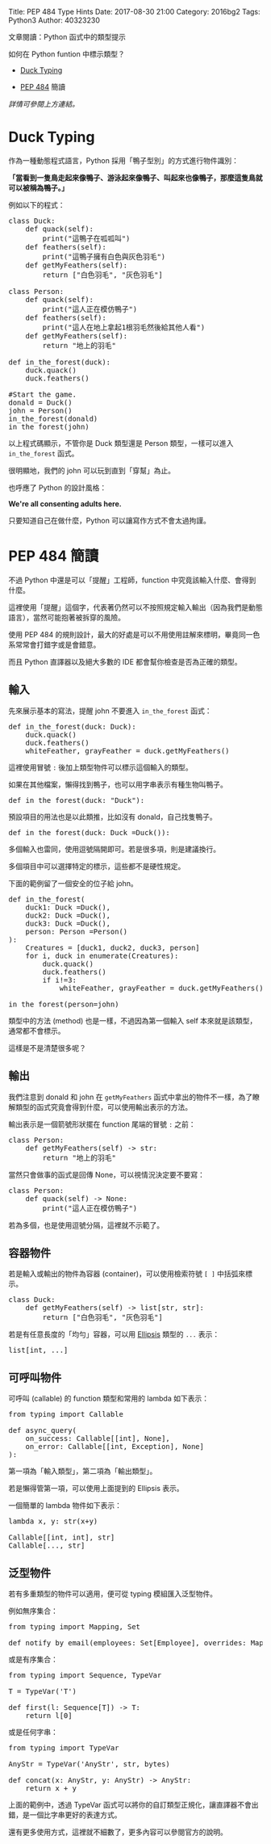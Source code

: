 Title: PEP 484 Type Hints
Date: 2017-08-30 21:00
Category: 2016bg2
Tags: Python3
Author: 40323230

文章閱讀：Python 函式中的類型提示

如何在 Python funtion 中標示類型？

+ [Duck Typing]

+ [PEP 484] 簡讀

[PEP 484]: https://www.python.org/dev/peps/pep-0484

[Duck Typing]: https://zh.wikipedia.org/wiki/%E9%B8%AD%E5%AD%90%E7%B1%BB%E5%9E%8B

<!-- PELICAN_END_SUMMARY -->

*詳情可參閱上方連結。*

Duck Typing
===

作為一種動態程式語言，Python 採用「鴨子型別」的方式進行物件識別：

**「當看到一隻鳥走起來像鴨子、游泳起來像鴨子、叫起來也像鴨子，那麼這隻鳥就可以被稱為鴨子。」**

例如以下的程式：

<pre class="brush: python">
class Duck:
    def quack(self):
        print("這鴨子在呱呱叫")
    def feathers(self):
        print("這鴨子擁有白色與灰色羽毛")
    def getMyFeathers(self):
        return ["白色羽毛", "灰色羽毛"]

class Person:
    def quack(self):
        print("這人正在模仿鴨子")
    def feathers(self): 
        print("這人在地上拿起1根羽毛然後給其他人看")
    def getMyFeathers(self):
        return "地上的羽毛"

def in_the_forest(duck):
    duck.quack()
    duck.feathers()

#Start the game.
donald = Duck()
john = Person()
in_the_forest(donald)
in_the_forest(john)
</pre>

以上程式碼顯示，不管你是 Duck 類型還是 Person 類型，一樣可以進入 `in_the_forest` 函式。

很明顯地，我們的 john 可以玩到直到「穿幫」為止。

也呼應了 Python 的設計風格：

**We're all consenting adults here.**

只要知道自己在做什麼，Python 可以讓寫作方式不會太過拘謹。

PEP 484 簡讀
===

不過 Python 中還是可以「提醒」工程師，function 中究竟該輸入什麼、會得到什麼。

這裡使用「提醒」這個字，代表著仍然可以不按照規定輸入輸出（因為我們是動態語言），當然可能抱著被拆穿的風險。

使用 PEP 484 的規則設計，最大的好處是可以不用使用註解來標明，畢竟同一色系常常會打錯字或是會錯意。

而且 Python 直譯器以及絕大多數的 IDE 都會幫你檢查是否為正確的類型。

輸入
---

先來展示基本的寫法，提醒 john 不要進入 `in_the_forest` 函式：

<pre class="brush: python">
def in_the_forest(duck: Duck):
    duck.quack()
    duck.feathers()
    whiteFeather, grayFeather = duck.getMyFeathers()
</pre>

這裡使用冒號 `:` 後加上類型物件可以標示這個輸入的類型。

如果在其他檔案，懶得找到鴨子，也可以用字串表示有種生物叫鴨子。

<pre class="brush: python">
def in_the_forest(duck: "Duck"):
</pre>

預設項目的用法也是以此類推，比如沒有 donald，自己找隻鴨子。

<pre class="brush: python">
def in_the_forest(duck: Duck =Duck()):
</pre>

多個輸入也雷同，使用逗號隔開即可。若是很多項，則是建議換行。

多個項目中可以選擇特定的標示，這些都不是硬性規定。

下面的範例留了一個安全的位子給 john。

<pre class="brush: python">
def in_the_forest(
    duck1: Duck =Duck(),
    duck2: Duck =Duck(),
    duck3: Duck =Duck(),
    person: Person =Person()
):
    Creatures = [duck1, duck2, duck3, person]
    for i, duck in enumerate(Creatures):
        duck.quack()
        duck.feathers()
        if i!=3:
            whiteFeather, grayFeather = duck.getMyFeathers()

in_the_forest(person=john)
</pre>

類型中的方法 (method) 也是一樣，不過因為第一個輸入 self 本來就是該類型，通常都不會標示。

這樣是不是清楚很多呢？

輸出
---

我們注意到 donald 和 john 在 `getMyFeathers` 函式中拿出的物件不一樣，為了瞭解類型的函式究竟會得到什麼，可以使用輸出表示的方法。

輸出表示是一個箭號形狀擺在 function 尾端的冒號 `:` 之前：

<pre class="brush: python">
class Person:
    def getMyFeathers(self) -> str:
        return "地上的羽毛"
</pre>

當然只會做事的函式是回傳 None，可以視情況決定要不要寫：

<pre class="brush: python">
class Person:
    def quack(self) -> None:
        print("這人正在模仿鴨子")
</pre>

若為多個，也是使用逗號分隔，這裡就不示範了。

容器物件
---

若是輸入或輸出的物件為容器 (container)，可以使用檢索符號 `[ ]` 中括弧來標示。

<pre class="brush: python">
class Duck:
    def getMyFeathers(self) -> list[str, str]:
        return ["白色羽毛", "灰色羽毛"]
</pre>

若是有任意長度的「均勻」容器，可以用 [Ellipsis] 類型的 `...` 表示：

[Ellipsis]: https://docs.python.org/3.6/library/constants.html#Ellipsis

<pre class="brush: python">
list[int, ...]
</pre>

可呼叫物件
---

可呼叫 (callable) 的 function 類型和常用的 lambda 如下表示：

<pre class="brush: python">
from typing import Callable

def async_query(
    on_success: Callable[[int], None],
    on_error: Callable[[int, Exception], None]
):
</pre>

第一項為「輸入類型」，第二項為「輸出類型」。

若是懶得管第一項，可以使用上面提到的 Ellipsis 表示。

一個簡單的 lambda 物件如下表示：

<pre class="brush: python">
lambda x, y: str(x+y)

Callable[[int, int], str]
Callable[..., str]
</pre>

泛型物件
---

若有多重類型的物件可以適用，便可從 typing 模組匯入泛型物件。

例如無序集合：

<pre class="brush: python">
from typing import Mapping, Set

def notify_by_email(employees: Set[Employee], overrides: Mapping[str, str]):
</pre>

或是有序集合：

<pre class="brush: python">
from typing import Sequence, TypeVar

T = TypeVar('T')

def first(l: Sequence[T]) -> T:
    return l[0]
</pre>

或是任何字串：

<pre class="brush: python">
from typing import TypeVar

AnyStr = TypeVar('AnyStr', str, bytes)

def concat(x: AnyStr, y: AnyStr) -> AnyStr:
    return x + y
</pre>

上面的範例中，透過 TypeVar 函式可以將你的自訂類型正規化，讓直譯器不會出錯，是一個比字串更好的表達方式。

還有更多使用方式，這裡就不細數了，更多內容可以參閱官方的說明。